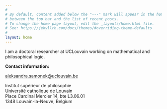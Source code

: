 ```yaml
---
#
# By default, content added below the "---" mark will appear in the home page
# between the top bar and the list of recent posts.
# To change the home page layout, edit the _layouts/home.html file.
# See: https://jekyllrb.com/docs/themes/#overriding-theme-defaults
#
layout: home
---
```


<p> I am a doctoral researcher at UCLouvain working on mathematical and philosophical logic. </p>

<b>Contact information:</b> <br>

aleksandra.samonek@uclouvain.be <br>

Institut supérieur de philosophie <br>
Université catholique de Louvain <br>
Place Cardinal Mercier 14, bte L3.06.01 <br>
1348 Louvain-la-Neuve, Belgium